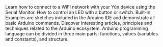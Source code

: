 <EssentialsColumn title="Tutorials for Arduino Yún Rev2">
<EssentialElement title="Yún First Configuration" type="tutorial" link="https://www.arduino.cc/en/Tutorial/LibraryExamples/YunFirstConfig">
    Learn how to connect to a WiFi network with your Yún device using the Serial Monitor.
  </EssentialElement>

<EssentialElement title="Button" type="tutorial" link="https://www.arduino.cc/en/Tutorial/BuiltInExamples/Button">
    How to control an LED with a button or switch.
  </EssentialElement>
</EssentialsColumn>

<EssentialsColumn title="Arduino Basics">
  <EssentialElement title="Built-in Examples" type="tutorial" link="https://www.arduino.cc/en/Tutorial/BuiltInExamples">
    Built-in Examples are sketches included in the Arduino IDE and demonstrate all basic Arduino commands. 
  </EssentialElement>
  <EssentialElement title="Learn" type="resource" link="/learn">
    Discover interesting articles, principles and techniques related to the Arduino ecosystem.
  </EssentialElement>
  <EssentialElement title="Language References" type="resource" link="https://www.arduino.cc/reference/en/">
  Arduino programming language can be divided in three main parts: functions, values (variables and constants), and structure.
  </EssentialElement>
</EssentialsColumn>